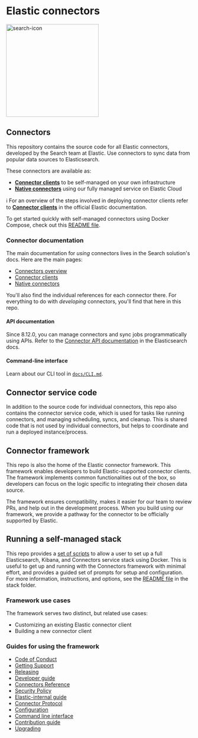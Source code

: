 # Elastic connectors

<img width="250" alt="search-icon" src="https://github.com/elastic/connectors/assets/32779855/2f594d89-7369-4c49-994a-1d67eefce436">

## Connectors

This repository contains the source code for all Elastic connectors, developed by the Search team at Elastic.
Use connectors to sync data from popular data sources to Elasticsearch.

These connectors are available as:
- [**Connector clients**](https://www.elastic.co/guide/en/enterprise-search/current/build-connector.html) to be self-managed on your own infrastructure
- [**Native connectors**](https://www.elastic.co/guide/en/enterprise-search/current/native-connectors.html) using our fully managed service on Elastic Cloud

ℹ️ For an overview of the steps involved in deploying connector clients refer to [**Connector clients**](https://www.elastic.co/guide/en/enterprise-search/current/build-connector.html) in the official Elastic documentation.

To get started quickly with self-managed connectors using Docker Compose, check out this [README file](./scripts/stack/README.md).

### Connector documentation

The main documentation for _using_ connectors lives in the Search solution's docs.
Here are the main pages:

- [Connectors overview](https://www.elastic.co/guide/en/enterprise-search/current/connectors.html)
- [Connector clients](https://www.elastic.co/guide/en/enterprise-search/current/build-connector.html)
- [Native connectors](https://www.elastic.co/guide/en/enterprise-search/current/native-connectors.html)

You'll also find the individual references for each connector there.
For everything to do with _developing_ connectors, you'll find that here in this repo.

#### API documentation

Since 8.12.0, you can manage connectors and sync jobs programmatically using APIs.
Refer to the [Connector API documentation](https://www.elastic.co/guide/en/elasticsearch/reference/current/connector-apis.html) in the Elasticsearch docs.

#### Command-line interface

Learn about our CLI tool in [`docs/CLI.md`](./docs/CLI.md).

## Connector service code

In addition to the source code for individual connectors, this repo also contains the connector service code, which is used for tasks like running connectors, and managing scheduling, syncs, and cleanup.
This is shared code that is not used by individual connectors, but helps to coordinate and run a deployed instance/process.

## Connector framework

This repo is also the home of the Elastic connector framework. This framework enables developers to build Elastic-supported connector clients.
The framework implements common functionalities out of the box, so developers can focus on the logic specific to integrating their chosen data source.

The framework ensures compatibility, makes it easier for our team to review PRs, and help out in the development process. When you build using our framework, we provide a pathway for the connector to be officially supported by Elastic.

## Running a self-managed stack

This repo provides a [set of scripts](./scripts/stack) to allow a user to set up a full Elasticsearch, Kibana, and Connectors service stack using Docker.
This is useful to get up and running with the Connectors framework with minimal effort, and provides a guided set of prompts for setup and configuration.
For more information, instructions, and options, see the [README file](./scripts/stack/README.md) in the stack folder.

### Framework use cases

The framework serves two distinct, but related use cases:

- Customizing an existing Elastic connector client
- Building a new connector client

### Guides for using the framework

- [Code of Conduct](https://www.elastic.co/community/codeofconduct)
- [Getting Support](docs/SUPPORT.md)
- [Releasing](docs/RELEASING.md)
- [Developer guide](docs/DEVELOPING.md)
- [Connectors Reference](docs/REFERENCE.md)
- [Security Policy](docs/SECURITY.md)
- [Elastic-internal guide](docs/INTERNAL.md)
- [Connector Protocol](docs/CONNECTOR_PROTOCOL.md)
- [Configuration](docs/CONFIG.md)
- [Command line interface](docs/CLI.md)
- [Contribution guide](docs/CONTRIBUTING.md)
- [Upgrading](docs/UPGRADING.md)
